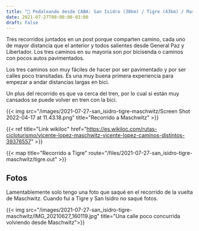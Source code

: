 ```yaml
---
title: "🚴 Pedaleando desde CABA: San Isidro (30km) / Tigre (43km) / Maschwitz (90km)"
date: 2021-07-27T00:00:00-03:00
draft: False
---
```


Tres recorridos juntados en un post porque comparten camino, cada uno de mayor distancia que el anterior y todos salientes desde General Paz y Libertador. Los tres caminos en su mayoría son por bicisenda o caminos con pocos autos pavimentados.

Los tres caminos son muy fáciles de hacer por ser pavimentado y por ser calles poco transitadas. Es una muy buena primera experiencia para empezar a andar distancias largas en bici.

Un plus del recorrido es que va cerca del tren, por lo cual si están muy cansados se puede volver en tren con la bici.


{{< img src="/images/2021-07-27-san_isidro-tigre-maschwitz/Screen Shot 2022-04-17 at 11.43.18.png" title="Recorrido a Maschwitz" >}}

{{< ref title="Link wikiloc" href="https://es.wikiloc.com/rutas-cicloturismo/vicente-lopez-maschwitz-vicente-lopez-caminos-distintos-39376557" >}}

{{< map title="Recorrido a Tigre" route="/files/2021-07-27-san_isidro-tigre-maschwitz/tigre.out" >}}

## Fotos

Lamentablemente solo tengo una foto que saqué en el recorrido de la vuelta de Maschwitz. Cuando fui a Tigre y San Isidro no saqué fotos.

{{< img src="/images/2021-07-27-san_isidro-tigre-maschwitz/IMG_20210627_160119.jpg" title="Una calle poco concurrida volviendo desde Maschwitz">}}